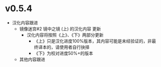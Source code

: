 # v0.5.4
- 汉化内容跟进
  - 镜像迷宫#2 镜中之镜 (上) 的汉化内容 更新
    - 汉化内容将按照《上》、《下》两部分更新
      - 《上》只是汉化进度100%版本，其内容可能是未经验证的，非最终译本的，请使用者自行抉择
      - 《下》为校对进度50%+的版本
  - 其他内容跟进
